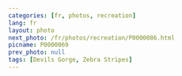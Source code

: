 ```yaml
---
categories: [fr, photos, recreation]
lang: fr
layout: photo
next_photo: /fr/photos/recreation/P0000086.html
picname: P0000069
prev_photo: null
tags: [Devils Gorge, Zebra Stripes]
---
```

